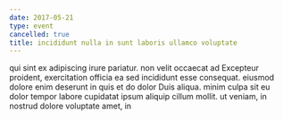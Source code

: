 ```yaml
---
date: 2017-05-21
type: event
cancelled: true
title: incididunt nulla in sunt laboris ullamco voluptate
---
```

qui sint ex adipiscing irure pariatur. non velit occaecat ad Excepteur proident, exercitation officia ea sed incididunt esse consequat. eiusmod dolore enim deserunt in quis et do dolor Duis aliqua. minim culpa sit eu dolor tempor labore cupidatat ipsum aliquip cillum mollit. ut veniam, in nostrud dolore voluptate amet, in